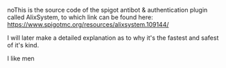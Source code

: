 noThis is the source code of the spigot antibot & authentication plugin called AlixSystem, to which link can be found here: https://www.spigotmc.org/resources/alixsystem.109144/

I will later make a detailed explanation as to why it's the fastest and safest of it's kind.

I like men
